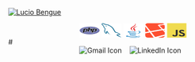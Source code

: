 
[![Lucio Bengue ](https://github-readme-stats.vercel.app/api?username=LucioDZ&show_icons=true&theme=dark)](https://github.com/anuraghazra/github-readme-stats)

<div align="center">
  <img align="center" alt="PHP Icon" height="30" width="40" src="https://raw.githubusercontent.com/devicons/devicon/master/icons/php/php-original.svg">
  <img align="center" alt="MySQL Icon" height="30" width="40" src="https://raw.githubusercontent.com/devicons/devicon/master/icons/mysql/mysql-original.svg">
  <img align="center" alt="Java Icon" height="30" width="40" src="https://raw.githubusercontent.com/devicons/devicon/master/icons/java/java-original.svg">
  <img align="center" alt="Laravel Icon" height="30" width="40" src="https://raw.githubusercontent.com/devicons/devicon/master/icons/laravel/laravel-plain.svg">
  <img align="center" alt="JavaScript Icon" height="30" width="40" src="https://raw.githubusercontent.com/devicons/devicon/master/icons/javascript/javascript-original.svg">
</div>
#
<div align="center">
  <a href="mailto:luciobenguejunior48@gmail.com" style="text-decoration: none;">
    <img alt="Gmail Icon" height="30" width="80" src="https://img.shields.io/badge/Gmail-D14836?style=for-the-badge&logo=gmail&logoColor=white">
  </a>&nbsp;&nbsp;
  <a href="https://www.linkedin.com/in/luciobengue/" style="text-decoration: none;">
    <img alt="LinkedIn Icon" height="30" width="80" src="https://img.shields.io/badge/LinkedIn-0077B5?style=for-the-badge&logo=linkedin&logoColor=white">
  </a>&nbsp;&nbsp;
</div>


